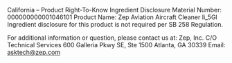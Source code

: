  
 
 
California – Product Right-To-Know Ingredient Disclosure 
Material Number: 000000000001046101 
Product Name: Zep Aviation Aircraft Cleaner Ii_5Gl 
Ingredient disclosure for this product is not required per SB 258 Regulation. 
 
For additional information or question, please contact us at: 
Zep, Inc. 
C/O Technical Services 
600 Galleria Pkwy SE, Ste 1500 
Atlanta, GA 30339 
Email: asktech@zep.com 
 
 
 
 
